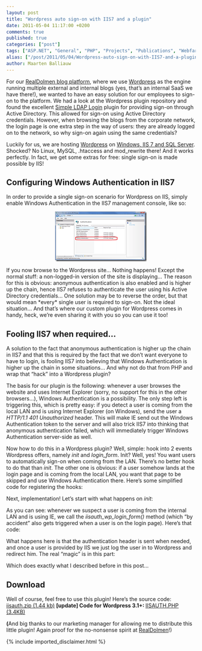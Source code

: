 ```yaml
---
layout: post
title: "Wordpress auto sign-on with IIS7 and a plugin"
date: 2011-05-04 11:17:00 +0200
comments: true
published: true
categories: ["post"]
tags: ["ASP.NET", "General", "PHP", "Projects", "Publications", "Webfarm"]
alias: ["/post/2011/05/04/Wordpress-auto-sign-on-with-IIS7-and-a-plugin.aspx", "/post/2011/05/04/wordpress-auto-sign-on-with-iis7-and-a-plugin.aspx"]
author: Maarten Balliauw
---
```

<p>For our <a href="http://blogs.realdolmen.com/experts/" target="_blank">RealDolmen blog platform</a>, where we use <a href="http://wordpress.org" target="_blank">Wordpress</a> as the engine running multiple external and internal blogs (yes, that’s an internal SaaS we have there!), we wanted to have an easy solution for our employees to sign-on to the platform. We had a look at the Wordpress plugin repository and found the excellent <a href="http://wordpress.org/extend/plugins/simple-ldap-login/" target="_blank">Simple LDAP Login</a> plugin for providing sign-on through Active Directory. This allowed for sign-on using Active Directory credentials. However, when browsing the blogs from the corporate network, the login page is one extra step in the way of users: they are already logged on to the network, so why sign-on again using the same credentials?</p>
<p>Luckily for us, we are hosting <a href="http://wordpress.org" target="_blank">Wordpress</a> on <a href="http://wordpress.visitmix.com/" target="_blank">Windows, IIS 7 and SQL Server</a>. Shocked? No Linux, MySQL, .htaccess and mod_rewrite there! And it works perfectly. In fact, we get some extras for free: single sign-on is made possible by IIS!</p>
<h2>Configuring Windows Authentication in IIS7</h2>
<p>In order to provide a single sign-on scenario for Wordpress on IIS, simply enable Windows Authentication in the IIS7 management console, like so:</p>
<p><a href="/images/image_111.png"><img width="244" height="133" title="Windows Authentication in IIS - Wordpress, PHP" style="margin: 5px auto; border: 0px currentColor; border-image: none; padding-top: 0px; padding-right: 0px; padding-left: 0px; float: none; display: block; background-image: none;" alt="Windows Authentication in IIS - Wordpress, PHP" src="/images/image_thumb_81.png" border="0"></a></p>
<p>If you now browse to the Wordpress site… Nothing happens! Except the normal stuff: a non-logged-in version of the site is displaying… The reason for this is obvious: anonymous authentication is also enabled and is higher up the chain, hence IIS7 refuses to authenticate the user using his Active Directory credentials… One solution may be to reverse the order, but that would mean *every* single user is required to sign-on. Not the ideal situation… And that’s where our custom plugin for Wordpress comes in handy, heck, we’re even sharing it with you so you can use it too!</p>
<h2>Fooling IIS7 when required…</h2>
<p>A solution to the fact that anonymous authentication is higher up the chain in IIS7 and that this is required by the fact that we don’t want everyone to have to login, is fooling IIS7 into believing that Windows Authentication is higher up the chain in some situations… And why not do that from PHP and wrap that “hack” into a Wordpress plugin?</p>
<p>The basis for our plugin is the following: whenever a user browses the website and uses Internet Explorer (sorry, no support for this in the other browsers…), Windows Authentication is a possibility. The only step left is triggering this, which is pretty easy: if you detect a user is coming from the local LAN and is using Internet Explorer (on Windows), send the user a <em>HTTP/1.1 401 Unauthorized</em> header. This will make IE send out the Windows Authentication token to the server and will also trick IIS7 into thinking that anonymous authentication failed, which will immediately trigger Windows Authentication server-side as well.</p>
<p>Now how to do this in a Wordpress plugin? Well, simple: hook into 2 events Wordpress offers, namely <em>init</em> and <em>login_form</em>. Init? Well, yes! You want users to automatically sign-on when coming from the LAN. There’s no better hook to do that than <em>init</em>. The other one is obvious: if a user somehow lands at the login page and is coming from the local LAN, you want that page to be skipped and use Windows Authentication there. Here’s some simplified code for registering the hooks:</p>
<div class="wlWriterEditableSmartContent" id="scid:9D7513F9-C04C-4721-824A-2B34F0212519:04d07206-bc5e-49db-8905-b689c0f0b3cd" style="margin: 0px; padding: 0px; float: none; display: inline;">
<div><!--

Code highlighting produced by Actipro CodeHighlighter (freeware)
http://www.CodeHighlighter.com/

--><span style="color: rgb(0, 128, 128);">1</span> <span style="color: rgb(0, 0, 0);">&lt;?</span><span style="color: rgb(0, 0, 0);">php </span><span style="color: rgb(0, 128, 128);">2</span> <span style="color: rgb(0, 0, 0);">add_action(</span><span style="color: rgb(0, 0, 0);">'</span><span style="color: rgb(0, 0, 0);">init</span><span style="color: rgb(0, 0, 0);">'</span><span style="color: rgb(0, 0, 0);">,</span><span style="color: rgb(0, 0, 0);">'</span><span style="color: rgb(0, 0, 0);">iisauth_auto_login</span><span style="color: rgb(0, 0, 0);">'</span><span style="color: rgb(0, 0, 0);">); </span><span style="color: rgb(0, 128, 128);">3</span> <span style="color: rgb(0, 0, 0);">add_action(</span><span style="color: rgb(0, 0, 0);">'</span><span style="color: rgb(0, 0, 0);">login_form</span><span style="color: rgb(0, 0, 0);">'</span><span style="color: rgb(0, 0, 0);">,</span><span style="color: rgb(0, 0, 0);">'</span><span style="color: rgb(0, 0, 0);">iisauth_wp_login_form</span><span style="color: rgb(0, 0, 0);">'</span><span style="color: rgb(0, 0, 0);">);</span></div>
<!-- Code inserted with Steve Dunn's Windows Live Writer Code Formatter Plugin.  http://dunnhq.com --></div>
<p>Next, implementation! Let’s start with what happens on <em>init</em>:</p>
<div class="wlWriterEditableSmartContent" id="scid:9D7513F9-C04C-4721-824A-2B34F0212519:066c6261-8dc7-4aae-8fd4-394d14941a1e" style="margin: 0px; padding: 0px; float: none; display: inline;">
<div><!--

Code highlighting produced by Actipro CodeHighlighter (freeware)
http://www.CodeHighlighter.com/

--><span style="color: rgb(0, 128, 128);">1</span> <span style="color: rgb(0, 0, 255);">function</span><span style="color: rgb(0, 0, 0);"> iisauth_auto_login() { </span><span style="color: rgb(0, 128, 128);">2</span> <span style="color: rgb(0, 0, 255);">if</span><span style="color: rgb(0, 0, 0);"> (</span><span style="color: rgb(0, 0, 0);">!</span><span style="color: rgb(0, 0, 0);">is_user_logged_in() </span><span style="color: rgb(0, 0, 0);">&amp;&amp;</span><span style="color: rgb(0, 0, 0);"> iisauth_is_lan_user() </span><span style="color: rgb(0, 0, 0);">&amp;&amp;</span><span style="color: rgb(0, 0, 0);"> iisauth_using_ie()) { </span><span style="color: rgb(0, 128, 128);">3</span> <span style="color: rgb(0, 0, 0);"> iisauth_wp_login_form(); </span><span style="color: rgb(0, 128, 128);">4</span> <span style="color: rgb(0, 0, 0);"> } </span><span style="color: rgb(0, 128, 128);">5</span> <span style="color: rgb(0, 0, 0);">}</span></div>
<!-- Code inserted with Steve Dunn's Windows Live Writer Code Formatter Plugin.  http://dunnhq.com --></div>
<p>As you can see: whenever we suspect a user is coming from the internal LAN and is using IE, we call the <em>iisauth_wp_login_form()</em> method (which “by accident” also gets triggered when a user is on the login page). Here’s that code:</p>
<div class="wlWriterEditableSmartContent" id="scid:9D7513F9-C04C-4721-824A-2B34F0212519:35351d78-d7fb-4717-b1fd-64e287f86fb5" style="margin: 0px; padding: 0px; float: none; display: inline;">
<div><!--

Code highlighting produced by Actipro CodeHighlighter (freeware)
http://www.CodeHighlighter.com/

--><span style="color: rgb(0, 128, 128);"> 1</span> <span style="color: rgb(0, 0, 255);">function</span><span style="color: rgb(0, 0, 0);"> iisauth_wp_login_form() { </span><span style="color: rgb(0, 128, 128);"> 2</span> <span style="color: rgb(0, 128, 0);">//</span><span style="color: rgb(0, 128, 0);"> Checks if IIS provided a user, and if not, rejects the request with 401 </span><span style="color: rgb(0, 128, 128);"> 3</span> <span style="color: rgb(0, 128, 0);"> // so that it can be authenticated</span><span style="color: rgb(0, 128, 128);"> 4</span> <span style="color: rgb(0, 0, 255);">if</span><span style="color: rgb(0, 0, 0);"> (iisauth_is_lan_user() </span><span style="color: rgb(0, 0, 0);">&amp;&amp;</span><span style="color: rgb(0, 0, 0);"> iisauth_using_ie() </span><span style="color: rgb(0, 0, 0);">&amp;&amp;</span><span style="color: rgb(0, 0, 255);">empty</span><span style="color: rgb(0, 0, 0);">(</span><span style="color: rgb(128, 0, 128);">$_SERVER</span><span style="color: rgb(0, 0, 0);">[</span><span style="color: rgb(0, 0, 0);">"</span><span style="color: rgb(0, 0, 0);">REMOTE_USER</span><span style="color: rgb(0, 0, 0);">"</span><span style="color: rgb(0, 0, 0);">])) { </span><span style="color: rgb(0, 128, 128);"> 5</span> <span style="color: rgb(0, 0, 0);"> nocache_headers(); </span><span style="color: rgb(0, 128, 128);"> 6</span> <span style="color: rgb(0, 128, 128);">header</span><span style="color: rgb(0, 0, 0);">(</span><span style="color: rgb(0, 0, 0);">"</span><span style="color: rgb(0, 0, 0);">HTTP/1.1 401 Unauthorized</span><span style="color: rgb(0, 0, 0);">"</span><span style="color: rgb(0, 0, 0);">); </span><span style="color: rgb(0, 128, 128);"> 7</span> <span style="color: rgb(0, 128, 128);">ob_clean</span><span style="color: rgb(0, 0, 0);">(); </span><span style="color: rgb(0, 128, 128);"> 8</span> <span style="color: rgb(0, 0, 255);">exit</span><span style="color: rgb(0, 0, 0);">(); </span><span style="color: rgb(0, 128, 128);"> 9</span> <span style="color: rgb(0, 0, 0);"> } </span><span style="color: rgb(0, 0, 255);">else</span><span style="color: rgb(0, 0, 255);">if</span><span style="color: rgb(0, 0, 0);"> (iisauth_is_lan_user() </span><span style="color: rgb(0, 0, 0);">&amp;&amp;</span><span style="color: rgb(0, 0, 0);"> iisauth_using_ie() </span><span style="color: rgb(0, 0, 0);">&amp;&amp;</span><span style="color: rgb(0, 0, 0);">!</span><span style="color: rgb(0, 0, 255);">empty</span><span style="color: rgb(0, 0, 0);">(</span><span style="color: rgb(128, 0, 128);">$_SERVER</span><span style="color: rgb(0, 0, 0);">[</span><span style="color: rgb(0, 0, 0);">"</span><span style="color: rgb(0, 0, 0);">REMOTE_USER</span><span style="color: rgb(0, 0, 0);">"</span><span style="color: rgb(0, 0, 0);">])) { </span><span style="color: rgb(0, 128, 128);">10</span> <span style="color: rgb(0, 0, 255);">if</span><span style="color: rgb(0, 0, 0);"> (</span><span style="color: rgb(0, 128, 128);">function_exists</span><span style="color: rgb(0, 0, 0);">(</span><span style="color: rgb(0, 0, 0);">'</span><span style="color: rgb(0, 0, 0);">get_userdatabylogin</span><span style="color: rgb(0, 0, 0);">'</span><span style="color: rgb(0, 0, 0);">)) { </span><span style="color: rgb(0, 128, 128);">11</span> <span style="color: rgb(128, 0, 128);">$username</span><span style="color: rgb(0, 0, 0);">=</span><span style="color: rgb(0, 128, 128);">strtolower</span><span style="color: rgb(0, 0, 0);">(</span><span style="color: rgb(0, 128, 128);">substr</span><span style="color: rgb(0, 0, 0);">(</span><span style="color: rgb(128, 0, 128);">$_SERVER</span><span style="color: rgb(0, 0, 0);">[</span><span style="color: rgb(0, 0, 0);">'</span><span style="color: rgb(0, 0, 0);">REMOTE_USER</span><span style="color: rgb(0, 0, 0);">'</span><span style="color: rgb(0, 0, 0);">]</span><span style="color: rgb(0, 0, 0);">,</span><span style="color: rgb(0, 128, 128);">strrpos</span><span style="color: rgb(0, 0, 0);">(</span><span style="color: rgb(128, 0, 128);">$_SERVER</span><span style="color: rgb(0, 0, 0);">[</span><span style="color: rgb(0, 0, 0);">'</span><span style="color: rgb(0, 0, 0);">REMOTE_USER</span><span style="color: rgb(0, 0, 0);">'</span><span style="color: rgb(0, 0, 0);">]</span><span style="color: rgb(0, 0, 0);">,</span><span style="color: rgb(0, 0, 0);">'</span><span style="color: rgb(0, 0, 0);">\\</span><span style="color: rgb(0, 0, 0);">'</span><span style="color: rgb(0, 0, 0);">) </span><span style="color: rgb(0, 0, 0);">+</span><span style="color: rgb(0, 0, 0);">1</span><span style="color: rgb(0, 0, 0);">)); </span><span style="color: rgb(0, 128, 128);">12</span> <span style="color: rgb(0, 128, 128);">13</span> <span style="color: rgb(128, 0, 128);">$user</span><span style="color: rgb(0, 0, 0);">=</span><span style="color: rgb(0, 0, 0);"> get_userdatabylogin(</span><span style="color: rgb(128, 0, 128);">$username</span><span style="color: rgb(0, 0, 0);">); </span><span style="color: rgb(0, 128, 128);">14</span> <span style="color: rgb(0, 0, 255);">if</span><span style="color: rgb(0, 0, 0);"> (</span><span style="color: rgb(0, 0, 0);">!</span><span style="color: rgb(0, 128, 128);">is_a</span><span style="color: rgb(0, 0, 0);">(</span><span style="color: rgb(128, 0, 128);">$user</span><span style="color: rgb(0, 0, 0);">,</span><span style="color: rgb(0, 0, 0);">'</span><span style="color: rgb(0, 0, 0);">WP_User</span><span style="color: rgb(0, 0, 0);">'</span><span style="color: rgb(0, 0, 0);">)) { </span><span style="color: rgb(0, 128, 128);">15</span> <span style="color: rgb(0, 128, 0);">//</span><span style="color: rgb(0, 128, 0);"> Create the user</span><span style="color: rgb(0, 128, 128);">16</span> <span style="color: rgb(128, 0, 128);">$newUserId</span><span style="color: rgb(0, 0, 0);">=</span><span style="color: rgb(0, 0, 0);"> iisauth_create_wp_user(</span><span style="color: rgb(128, 0, 128);">$username</span><span style="color: rgb(0, 0, 0);">); </span><span style="color: rgb(0, 128, 128);">17</span> <span style="color: rgb(0, 0, 255);">if</span><span style="color: rgb(0, 0, 0);"> (</span><span style="color: rgb(0, 0, 0);">!</span><span style="color: rgb(0, 128, 128);">is_a</span><span style="color: rgb(0, 0, 0);">(</span><span style="color: rgb(128, 0, 128);">$newUserId</span><span style="color: rgb(0, 0, 0);">,</span><span style="color: rgb(0, 0, 0);">'</span><span style="color: rgb(0, 0, 0);">WP_Error</span><span style="color: rgb(0, 0, 0);">'</span><span style="color: rgb(0, 0, 0);">)) { </span><span style="color: rgb(0, 128, 128);">18</span> <span style="color: rgb(128, 0, 128);">$user</span><span style="color: rgb(0, 0, 0);">=</span><span style="color: rgb(0, 0, 0);"> get_userdatabylogin(</span><span style="color: rgb(128, 0, 128);">$username</span><span style="color: rgb(0, 0, 0);">); </span><span style="color: rgb(0, 128, 128);">19</span> <span style="color: rgb(0, 0, 0);"> } </span><span style="color: rgb(0, 128, 128);">20</span> <span style="color: rgb(0, 0, 0);"> } </span><span style="color: rgb(0, 128, 128);">21</span> <span style="color: rgb(0, 128, 128);">22</span> <span style="color: rgb(0, 0, 255);">if</span><span style="color: rgb(0, 0, 0);"> (</span><span style="color: rgb(128, 0, 128);">$user</span><span style="color: rgb(0, 0, 0);">&amp;&amp;</span><span style="color: rgb(128, 0, 128);">$username</span><span style="color: rgb(0, 0, 0);">==</span><span style="color: rgb(128, 0, 128);">$user</span><span style="color: rgb(0, 0, 0);">-&gt;</span><span style="color: rgb(0, 0, 0);">user_login) { </span><span style="color: rgb(0, 128, 128);">23</span> <span style="color: rgb(0, 128, 0);">//</span><span style="color: rgb(0, 128, 0);"> Clean buffers</span><span style="color: rgb(0, 128, 128);">24</span> <span style="color: rgb(0, 128, 128);">ob_clean</span><span style="color: rgb(0, 0, 0);">(); </span><span style="color: rgb(0, 128, 128);">25</span> <span style="color: rgb(0, 128, 128);">26</span> <span style="color: rgb(0, 128, 0);">//</span><span style="color: rgb(0, 128, 0);"> Feed WordPress a double-MD5 hash (MD5 of value generated in check_passwords)</span><span style="color: rgb(0, 128, 128);">27</span> <span style="color: rgb(128, 0, 128);">$password</span><span style="color: rgb(0, 0, 0);">=</span><span style="color: rgb(0, 128, 128);">md5</span><span style="color: rgb(0, 0, 0);">(</span><span style="color: rgb(128, 0, 128);">$user</span><span style="color: rgb(0, 0, 0);">-&gt;</span><span style="color: rgb(0, 0, 0);">user_pass); </span><span style="color: rgb(0, 128, 128);">28</span> <span style="color: rgb(0, 128, 128);">29</span> <span style="color: rgb(0, 128, 0);">//</span><span style="color: rgb(0, 128, 0);"> User is now authorized; force WordPress to use the generated password</span><span style="color: rgb(0, 128, 128);">30</span> <span style="color: rgb(128, 0, 128);">$using_cookie</span><span style="color: rgb(0, 0, 0);">=</span><span style="color: rgb(0, 0, 255);">true</span><span style="color: rgb(0, 0, 0);">; </span><span style="color: rgb(0, 128, 128);">31</span> <span style="color: rgb(0, 0, 0);"> wp_setcookie(</span><span style="color: rgb(128, 0, 128);">$user</span><span style="color: rgb(0, 0, 0);">-&gt;</span><span style="color: rgb(0, 0, 0);">user_login</span><span style="color: rgb(0, 0, 0);">,</span><span style="color: rgb(128, 0, 128);">$password</span><span style="color: rgb(0, 0, 0);">,</span><span style="color: rgb(128, 0, 128);">$using_cookie</span><span style="color: rgb(0, 0, 0);">); </span><span style="color: rgb(0, 128, 128);">32</span> <span style="color: rgb(0, 128, 128);">33</span> <span style="color: rgb(0, 128, 0);">//</span><span style="color: rgb(0, 128, 0);"> Redirect and stop execution</span><span style="color: rgb(0, 128, 128);">34</span> <span style="color: rgb(128, 0, 128);">$redirectUrl</span><span style="color: rgb(0, 0, 0);">=</span><span style="color: rgb(0, 0, 0);"> home_url(); </span><span style="color: rgb(0, 128, 128);">35</span> <span style="color: rgb(0, 0, 255);">if</span><span style="color: rgb(0, 0, 0);"> (</span><span style="color: rgb(0, 0, 255);">isset</span><span style="color: rgb(0, 0, 0);">(</span><span style="color: rgb(128, 0, 128);">$_GET</span><span style="color: rgb(0, 0, 0);">[</span><span style="color: rgb(0, 0, 0);">'</span><span style="color: rgb(0, 0, 0);">redirect_to</span><span style="color: rgb(0, 0, 0);">'</span><span style="color: rgb(0, 0, 0);">])) { </span><span style="color: rgb(0, 128, 128);">36</span> <span style="color: rgb(128, 0, 128);">$redirectUrl</span><span style="color: rgb(0, 0, 0);">=</span><span style="color: rgb(128, 0, 128);">$_GET</span><span style="color: rgb(0, 0, 0);">[</span><span style="color: rgb(0, 0, 0);">'</span><span style="color: rgb(0, 0, 0);">redirect_to</span><span style="color: rgb(0, 0, 0);">'</span><span style="color: rgb(0, 0, 0);">]; </span><span style="color: rgb(0, 128, 128);">37</span> <span style="color: rgb(0, 0, 0);"> } </span><span style="color: rgb(0, 128, 128);">38</span> <span style="color: rgb(0, 0, 0);"> wp_redirect(</span><span style="color: rgb(128, 0, 128);">$redirectUrl</span><span style="color: rgb(0, 0, 0);">); </span><span style="color: rgb(0, 128, 128);">39</span> <span style="color: rgb(0, 0, 255);">exit</span><span style="color: rgb(0, 0, 0);">; </span><span style="color: rgb(0, 128, 128);">40</span> <span style="color: rgb(0, 0, 0);"> } </span><span style="color: rgb(0, 128, 128);">41</span> <span style="color: rgb(0, 0, 0);"> } </span><span style="color: rgb(0, 128, 128);">42</span> <span style="color: rgb(0, 0, 0);"> } </span><span style="color: rgb(0, 128, 128);">43</span> <span style="color: rgb(0, 0, 0);">}</span></div>
<!-- Code inserted with Steve Dunn's Windows Live Writer Code Formatter Plugin.  http://dunnhq.com --></div>
<p>What happens here is that the authentication header is sent when needed, and once a user is provided by IIS we just log the user in to Wordpress and redirect him. The real “magic” is in this part:</p>
<div class="wlWriterEditableSmartContent" id="scid:9D7513F9-C04C-4721-824A-2B34F0212519:e9b7eef8-e1f3-45a9-b213-577598e55b03" style="margin: 0px; padding: 0px; float: none; display: inline;">
<div><!--

Code highlighting produced by Actipro CodeHighlighter (freeware)
http://www.CodeHighlighter.com/

--><span style="color: rgb(0, 128, 128);">1</span> <span style="color: rgb(0, 128, 0);">//</span><span style="color: rgb(0, 128, 0);"> Checks if IIS provided a user, and if not, rejects the request with 401 </span><span style="color: rgb(0, 128, 128);">2</span> <span style="color: rgb(0, 128, 0);">// so that it can be authenticated</span><span style="color: rgb(0, 128, 128);">3</span> <span style="color: rgb(0, 0, 255);">if</span><span style="color: rgb(0, 0, 0);"> (iisauth_is_lan_user() </span><span style="color: rgb(0, 0, 0);">&amp;&amp;</span><span style="color: rgb(0, 0, 0);"> iisauth_using_ie() </span><span style="color: rgb(0, 0, 0);">&amp;&amp;</span><span style="color: rgb(0, 0, 255);">empty</span><span style="color: rgb(0, 0, 0);">(</span><span style="color: rgb(128, 0, 128);">$_SERVER</span><span style="color: rgb(0, 0, 0);">[</span><span style="color: rgb(0, 0, 0);">"</span><span style="color: rgb(0, 0, 0);">REMOTE_USER</span><span style="color: rgb(0, 0, 0);">"</span><span style="color: rgb(0, 0, 0);">])) { </span><span style="color: rgb(0, 128, 128);">4</span> <span style="color: rgb(0, 0, 0);"> nocache_headers(); </span><span style="color: rgb(0, 128, 128);">5</span> <span style="color: rgb(0, 128, 128);">header</span><span style="color: rgb(0, 0, 0);">(</span><span style="color: rgb(0, 0, 0);">"</span><span style="color: rgb(0, 0, 0);">HTTP/1.1 401 Unauthorized</span><span style="color: rgb(0, 0, 0);">"</span><span style="color: rgb(0, 0, 0);">); </span><span style="color: rgb(0, 128, 128);">6</span> <span style="color: rgb(0, 128, 128);">ob_clean</span><span style="color: rgb(0, 0, 0);">(); </span><span style="color: rgb(0, 128, 128);">7</span> <span style="color: rgb(0, 0, 255);">exit</span><span style="color: rgb(0, 0, 0);">(); </span><span style="color: rgb(0, 128, 128);">8</span> <span style="color: rgb(0, 0, 0);">}</span></div>
<!-- Code inserted with Steve Dunn's Windows Live Writer Code Formatter Plugin.  http://dunnhq.com --></div>
<p>Which does exactly what I described before in this post…</p>
<h2>Download</h2>
<p>Well of course, feel free to use this plugin! Here’s the source code: <a href="/files/2011/5/iisauth.zip">iisauth.zip (1.44 kb)</a>&nbsp;<strong>[update] Code for Wordpress 3.1+: </strong><a href="/FILES/2014/03/IISAUTH.PHP.axdx">IISAUTH.PHP (3.4KB)</a></p>
<p><strong>(</strong>And big thanks to our marketing manager for allowing me to distribute this little plugin! Again proof for the no-nonsense spirit at <a href="http://www.realdolmen.com" target="_blank">RealDolmen</a>!)</p>

{% include imported_disclaimer.html %}

